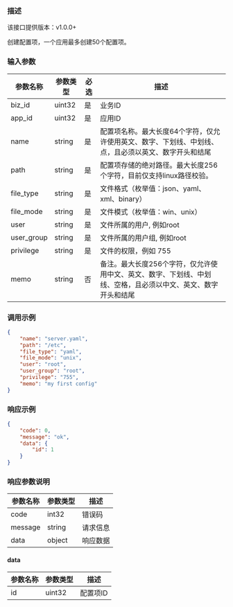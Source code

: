 ### 描述
该接口提供版本：v1.0.0+
 

创建配置项，一个应用最多创建50个配置项。

### 输入参数
| 参数名称     | 参数类型     | 必选   | 描述             |
| ------------ | ------------ | ------ | ---------------- |
| biz_id         | uint32       | 是     | 业务ID     |
| app_id         | uint32       | 是     | 应用ID     |
| name         | string       | 是     | 配置项名称。最大长度64个字符，仅允许使用英文、数字、下划线、中划线、点，且必须以英文、数字开头和结尾    |
| path         | string       | 是     | 配置项存储的绝对路径。最大长度256个字符，目前仅支持linux路径校验。    |
| file_type         | string       | 是     | 文件格式（枚举值：json、yaml、xml、binary）    |
| file_mode         | string       | 是     | 文件模式（枚举值：win、unix）     |
| user         | string       | 是     | 文件所属的用户, 例如root    |
| user_group         | string       | 是     | 文件所属的用户组, 例如root     |
| privilege         | string       | 是     | 文件的权限，例如 755     |
| memo         | string       | 否     | 备注。最大长度256个字符，仅允许使用中文、英文、数字、下划线、中划线、空格，且必须以中文、英文、数字开头和结尾    | 

### 调用示例
```json
{
	"name": "server.yaml",
	"path": "/etc",
	"file_type": "yaml",
	"file_mode": "unix",
	"user": "root",
	"user_group": "root",
	"privilege": "755",
	"memo": "my first config"
}
```

### 响应示例
```json
{
    "code": 0,
    "message": "ok",
    "data": {
        "id": 1
    }
}
```

### 响应参数说明
| 参数名称     | 参数类型   | 描述                           |
| ------------ | ---------- | ------------------------------ |
|      code        |      int32      |            错误码                   |
|      message        |      string      |             请求信息                  |
|       data       |      object      |            响应数据                  |

#### data
| 参数名称     | 参数类型   | 描述                           |
| ------------ | ---------- | ------------------------------ |
|      id        |      uint32      |            配置项ID                    |
